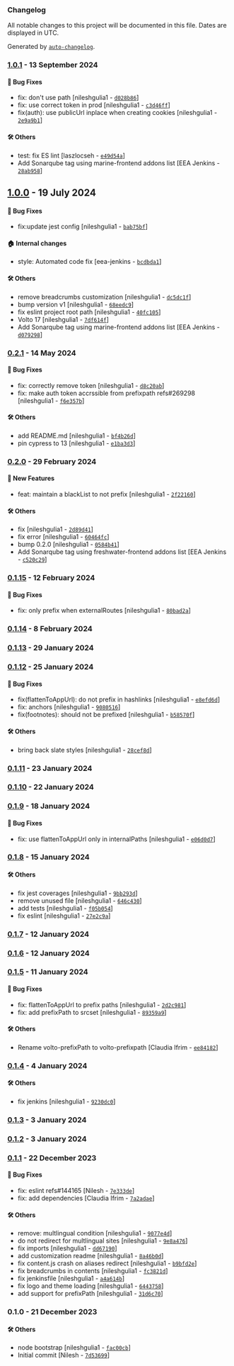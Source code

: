 ### Changelog

All notable changes to this project will be documented in this file. Dates are displayed in UTC.

Generated by [`auto-changelog`](https://github.com/CookPete/auto-changelog).

### [1.0.1](https://github.com/eea/volto-prefixpath/compare/1.0.0...1.0.1) - 13 September 2024

#### :bug: Bug Fixes

- fix: don't use path [nileshgulia1 - [`d028b86`](https://github.com/eea/volto-prefixpath/commit/d028b864e93b6b299f15bc1cb461334a5e136223)]
- fix: use correct token in prod [nileshgulia1 - [`c3d46ff`](https://github.com/eea/volto-prefixpath/commit/c3d46ff328a4b5b5dbe34594580544f4a8b00b73)]
- fix(auth): use publicUrl inplace when creating cookies [nileshgulia1 - [`2e9a9b1`](https://github.com/eea/volto-prefixpath/commit/2e9a9b17a3921f19bb653f0558b570f7488cd206)]

#### :hammer_and_wrench: Others

- test: fix ES lint [laszlocseh - [`e49d54a`](https://github.com/eea/volto-prefixpath/commit/e49d54a963f854ea35d1fcf65e27ab6436ee7e24)]
- Add Sonarqube tag using marine-frontend addons list [EEA Jenkins - [`28ab958`](https://github.com/eea/volto-prefixpath/commit/28ab958b316474cf259fcd94c9546b73b110ce11)]
## [1.0.0](https://github.com/eea/volto-prefixpath/compare/0.2.1...1.0.0) - 19 July 2024

#### :bug: Bug Fixes

- fix:update jest config [nileshgulia1 - [`bab75bf`](https://github.com/eea/volto-prefixpath/commit/bab75bf80391de3127f5137fa4dc20d3888a129f)]

#### :house: Internal changes

- style: Automated code fix [eea-jenkins - [`bcdbda1`](https://github.com/eea/volto-prefixpath/commit/bcdbda19d15dbce01e56236ad1486383d321377c)]

#### :hammer_and_wrench: Others

- remove breadcrumbs customization [nileshgulia1 - [`dc5dc1f`](https://github.com/eea/volto-prefixpath/commit/dc5dc1f75660ebfc70a6e67c941a30cabd6c9201)]
- bump version v1 [nileshgulia1 - [`68eedc9`](https://github.com/eea/volto-prefixpath/commit/68eedc9197127fe999f2b1d3cbcc15ffb5a80b28)]
- fix eslint project root path [nileshgulia1 - [`40fc105`](https://github.com/eea/volto-prefixpath/commit/40fc1053ae0defc265b35358a9f50c8ab8a08311)]
- Volto 17 [nileshgulia1 - [`7df614f`](https://github.com/eea/volto-prefixpath/commit/7df614fde972a460670f4fb5eac8b944ace392a2)]
- Add Sonarqube tag using marine-frontend addons list [EEA Jenkins - [`d079298`](https://github.com/eea/volto-prefixpath/commit/d079298c0c84f49200171a99a87362f4e053a794)]
### [0.2.1](https://github.com/eea/volto-prefixpath/compare/0.2.0...0.2.1) - 14 May 2024

#### :bug: Bug Fixes

- fix: correctly remove token [nileshgulia1 - [`d8c20ab`](https://github.com/eea/volto-prefixpath/commit/d8c20ab3a65014f6574b3b99e066dd8193ca92ca)]
- fix: make auth token accrssible from prefixpath refs#269298 [nileshgulia1 - [`f6e357b`](https://github.com/eea/volto-prefixpath/commit/f6e357b33e43d35f0ac36d62c34fdae1f5056cc2)]

#### :hammer_and_wrench: Others

- add README.md [nileshgulia1 - [`bf4b26d`](https://github.com/eea/volto-prefixpath/commit/bf4b26da700e8e68c3d23db87cc985c7b0cf842e)]
- pin cypress to 13 [nileshgulia1 - [`e1ba3d3`](https://github.com/eea/volto-prefixpath/commit/e1ba3d3768afaa208cb3763949118cc16aa67fa6)]
### [0.2.0](https://github.com/eea/volto-prefixpath/compare/0.1.15...0.2.0) - 29 February 2024

#### :rocket: New Features

- feat: maintain a blackList to not prefix [nileshgulia1 - [`2f22160`](https://github.com/eea/volto-prefixpath/commit/2f22160326b1d6a71e1840af69d9a461aebc261c)]

#### :hammer_and_wrench: Others

- fix [nileshgulia1 - [`2d89d41`](https://github.com/eea/volto-prefixpath/commit/2d89d418c6a97ff2cee3fff09eaadf46c1f46600)]
- fix error [nileshgulia1 - [`60464fc`](https://github.com/eea/volto-prefixpath/commit/60464fc82370ba82e92d4775f2f0126b1607a9b6)]
- bump  0.2.0 [nileshgulia1 - [`0584b41`](https://github.com/eea/volto-prefixpath/commit/0584b416233fb5d690d441a21f01126448a4805b)]
- Add Sonarqube tag using freshwater-frontend addons list [EEA Jenkins - [`c520c29`](https://github.com/eea/volto-prefixpath/commit/c520c299aae34c526c6112b67c171b92e1737f50)]
### [0.1.15](https://github.com/eea/volto-prefixpath/compare/0.1.14...0.1.15) - 12 February 2024

#### :bug: Bug Fixes

- fix: only prefix when externalRoutes [nileshgulia1 - [`80bad2a`](https://github.com/eea/volto-prefixpath/commit/80bad2aa8dfc5443d319b2aa8d092354d45257ce)]

### [0.1.14](https://github.com/eea/volto-prefixpath/compare/0.1.13...0.1.14) - 8 February 2024

### [0.1.13](https://github.com/eea/volto-prefixpath/compare/0.1.12...0.1.13) - 29 January 2024

### [0.1.12](https://github.com/eea/volto-prefixpath/compare/0.1.11...0.1.12) - 25 January 2024

#### :bug: Bug Fixes

- fix(flattenToAppUrl): do not prefix in hashlinks [nileshgulia1 - [`e8efd6d`](https://github.com/eea/volto-prefixpath/commit/e8efd6d2aa0d0b28baf375448fe1f080e666ab02)]
- fix: anchors [nileshgulia1 - [`9080516`](https://github.com/eea/volto-prefixpath/commit/90805164261337e1c32a469394003d36cabea8af)]
- fix(footnotes): should not be prefixed [nileshgulia1 - [`b58570f`](https://github.com/eea/volto-prefixpath/commit/b58570f8baf99a11c5fa9fbfced4a4c81b269e84)]

#### :hammer_and_wrench: Others

- bring back slate styles [nileshgulia1 - [`28cef8d`](https://github.com/eea/volto-prefixpath/commit/28cef8d4361dc85d2c2e31ea518d3ec979a9da72)]
### [0.1.11](https://github.com/eea/volto-prefixpath/compare/0.1.10...0.1.11) - 23 January 2024

### [0.1.10](https://github.com/eea/volto-prefixpath/compare/0.1.9...0.1.10) - 22 January 2024

### [0.1.9](https://github.com/eea/volto-prefixpath/compare/0.1.8...0.1.9) - 18 January 2024

#### :bug: Bug Fixes

- fix: use flattenToAppUrl only in internalPaths [nileshgulia1 - [`e06d0d7`](https://github.com/eea/volto-prefixpath/commit/e06d0d797a7171a6b218e15c199685a02f4b229d)]

### [0.1.8](https://github.com/eea/volto-prefixpath/compare/0.1.7...0.1.8) - 15 January 2024

#### :hammer_and_wrench: Others

- fix jest coverages [nileshgulia1 - [`9bb293d`](https://github.com/eea/volto-prefixpath/commit/9bb293d592f7b75625b2c4b6c75eae0fc50aa53f)]
- remove unused file [nileshgulia1 - [`646c430`](https://github.com/eea/volto-prefixpath/commit/646c430a445937e440d66f320abee9d7c263fc03)]
- add tests [nileshgulia1 - [`f05b054`](https://github.com/eea/volto-prefixpath/commit/f05b0548f5b724bbd32f9c47e96edcae4db94f4a)]
- fix eslint [nileshgulia1 - [`27e2c9a`](https://github.com/eea/volto-prefixpath/commit/27e2c9a8cf7de9ca5b98a9b1c8dcbc04a6780802)]
### [0.1.7](https://github.com/eea/volto-prefixpath/compare/0.1.6...0.1.7) - 12 January 2024

### [0.1.6](https://github.com/eea/volto-prefixpath/compare/0.1.5...0.1.6) - 12 January 2024

### [0.1.5](https://github.com/eea/volto-prefixpath/compare/0.1.4...0.1.5) - 11 January 2024

#### :bug: Bug Fixes

- fix: flattenToAppUrl to prefix paths [nileshgulia1 - [`2d2c981`](https://github.com/eea/volto-prefixpath/commit/2d2c9811975c4a8baecd6b165c3b405b8659b2ee)]
- fix: add prefixPath to srcset [nileshgulia1 - [`89359a9`](https://github.com/eea/volto-prefixpath/commit/89359a90095827ef2843507981d0e103385f7e62)]

#### :hammer_and_wrench: Others

- Rename volto-prefixPath to volto-prefixpath [Claudia Ifrim - [`ee84182`](https://github.com/eea/volto-prefixpath/commit/ee84182205d65c624b224bc4a7879fa5bcd2c878)]
### [0.1.4](https://github.com/eea/volto-prefixpath/compare/0.1.3...0.1.4) - 4 January 2024

#### :hammer_and_wrench: Others

- fix jenkins [nileshgulia1 - [`9230dc0`](https://github.com/eea/volto-prefixpath/commit/9230dc05dea6a58e293639164ec0e565a8823e37)]
### [0.1.3](https://github.com/eea/volto-prefixpath/compare/0.1.2...0.1.3) - 3 January 2024

### [0.1.2](https://github.com/eea/volto-prefixpath/compare/0.1.1...0.1.2) - 3 January 2024

### [0.1.1](https://github.com/eea/volto-prefixpath/compare/0.1.0...0.1.1) - 22 December 2023

#### :bug: Bug Fixes

- fix: eslint refs#144165 [Nilesh - [`7e333de`](https://github.com/eea/volto-prefixpath/commit/7e333dea3522b17a24e56eb7dc938735482a59ba)]
- fix: add dependencies [Claudia Ifrim - [`7a2adae`](https://github.com/eea/volto-prefixpath/commit/7a2adaef6b5777f68f4b7ed7b4069d75ed1ed38e)]

#### :hammer_and_wrench: Others

- remove: multlingual condition [nileshgulia1 - [`9077e4d`](https://github.com/eea/volto-prefixpath/commit/9077e4d3995d750a96ff3740f21e7236d5baa899)]
- do not redirect for multlingual sites [nileshgulia1 - [`9e8a476`](https://github.com/eea/volto-prefixpath/commit/9e8a47620889f1f592a8d6dc69363c859290d041)]
- fix imports [nileshgulia1 - [`dd67190`](https://github.com/eea/volto-prefixpath/commit/dd67190f29ad4125be38548ff43808e75f83a02d)]
- add customization readme [nileshgulia1 - [`8a46b0d`](https://github.com/eea/volto-prefixpath/commit/8a46b0d9d2551f28353468cac71cb9ff9d70dd4f)]
- fix content.js crash on aliases redirect [nileshgulia1 - [`b9bfd2e`](https://github.com/eea/volto-prefixpath/commit/b9bfd2e53ccee22a6cddf4871dd1f53ef83b7be5)]
- fix breadcrumbs in contents [nileshgulia1 - [`fc3821d`](https://github.com/eea/volto-prefixpath/commit/fc3821d3e964757b437dc15b2106f0864bbf909e)]
- fix jenkinsfile [nileshgulia1 - [`a4a614b`](https://github.com/eea/volto-prefixpath/commit/a4a614b9c55ff3c080eb3fd2099283922f8a429f)]
- fix logo and theme loading [nileshgulia1 - [`6443758`](https://github.com/eea/volto-prefixpath/commit/64437581f9f428305365021e460fffaed4bc765f)]
- add support for prefixPath [nileshgulia1 - [`31d6c70`](https://github.com/eea/volto-prefixpath/commit/31d6c70cf64540b06bb0cab06b984af04053b96d)]
### 0.1.0 - 21 December 2023

#### :hammer_and_wrench: Others

- node bootstrap [nileshgulia1 - [`fac00cb`](https://github.com/eea/volto-prefixpath/commit/fac00cb92b44ea1333eef645ce17d120376a936e)]
- Initial commit [Nilesh - [`7d53699`](https://github.com/eea/volto-prefixpath/commit/7d536995c000c9aa315e700e0231e5b4df76c8f2)]
